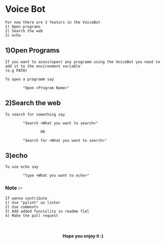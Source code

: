 # <b>Voice Bot</b>
	For now there are 3 featurs in the VoiceBot
	1) Open programs
	2) Search the web
	3) echo

## <b>1)Open Programs</b>
	If you want to acess(open) any programm using the VoiceBot you need to add it to the environment variable 
	(e.g PATH)

	To open a programm say

			"Open <Program Name>"


## <b>2)Search the web</b>
	To search for something say 

			"Search <What you want to search>"
					
					OR

			"Search for <What you want to search>"

## <b>3)echo</b>
	To use echo say 

			"type <What you want to echo>"

### <b>Note :-</b> 
	If wanna contribute 
	1) Use "pylint" as linter
	2) Use comments 
	3) Add added funcnility in readme fiel 
	4) Make the pull request

<br>

#### <center><b>Hope you enjoy it :)</b><ccenter>
